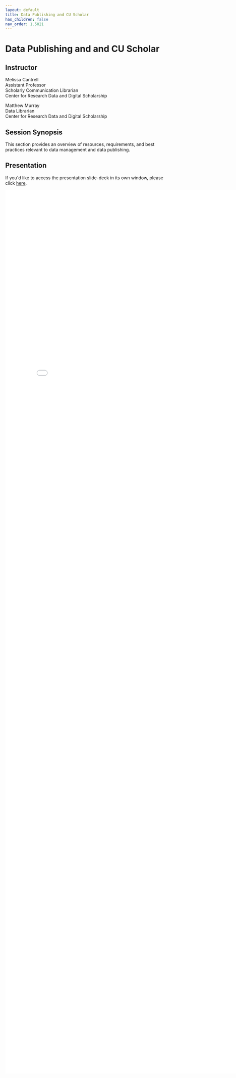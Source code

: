 ```yaml
---
layout: default
title: Data Publishing and CU Scholar
has_children: false
nav_order: 1.5021
---
```


# Data Publishing and and CU Scholar

## Instructor

Melissa Cantrell  
Assistant Professor  
Scholarly Communication Librarian\
Center for Research Data and Digital Scholarship

Matthew Murray\
Data Librarian\
Center for Research Data and Digital Scholarship


## Session Synopsis

This section provides an overview of resources, requirements, and best practices relevant to data management and data publishing.

## Presentation

If you'd like to access the presentation slide-deck in its own window, please click [here](data-publishing-cu-scholar/data_publishing.pdf).

<iframe src="data-publishing-cu-scholar/data_publishing.pdf" style="width: 800px; height: 2800px;" frameBorder="0"></iframe>

